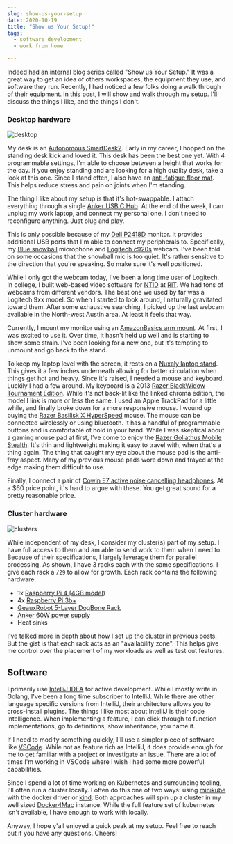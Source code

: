 ```yaml
---
slug: show-us-your-setup
date: 2020-10-19
title: "Show us Your Setup!"
tags:
  - software development
  - work from home

---
```



Indeed had an internal blog series called "Show us Your Setup."
It was a great way to get an idea of others workspaces, the equipment they use, and software they run.
Recently, I had noticed a few folks doing a walk through of their equipment.
In this post, I will show and walk through my setup.
I'll discuss the things I like, and the things I don't.

<!--more-->

### Desktop hardware

![desktop](/statics/img/2020-10-19-desktop.jpeg)

My desk is an [Autonomous SmartDesk2].
Early in my career, I hopped on the standing desk kick and loved it.
This desk has been the best one yet.
With 4 programmable settings, I'm able to choose between a height that works for the day.
If you enjoy standing and are looking for a high quality desk, take a look at this one.
Since I stand often, I also have an [anti-fatigue floor mat].
This helps reduce stress and pain on joints when I'm standing.

The thing I like about my setup is that it's hot-swappable.
I attach everything through a single [Anker USB C Hub].
At the end of the week, I can unplug my work laptop, and connect my personal one.
I don't need to reconfigure anything.
Just plug and play.

This is only possible because of my [Dell P2418D] monitor.
It provides additional USB ports that I'm able to connect my peripherals to.
Specifically, my [Blue snowball] microphone and [Logitech c920s] webcam.
I've been told on some occasions that the snowball mic is too quiet.
It's rather sensitive to the direction that you're speaking.
So make sure it's well positioned.

While I only got the webcam today, I've been a long time user of Logitech.
In college, I built web-based video software for [NTID] at [RIT].
We had tons of webcams from different vendors.
The best one we used by far was a Logitech 9xx model.
So when I started to look around, I naturally gravitated toward them.
After some exhaustive searching, I picked up the last webcam available in the North-west Austin area.
At least it feels that way.

Currently, I mount my monitor using an [AmazonBasics arm mount].
At first, I was excited to use it.
Over time, it hasn't held up well and is starting to show some strain.
I've been looking for a new one, but it's tempting to unmount and go back to the stand.

To keep my laptop level with the screen, it rests on a [Nuxaly laptop stand].
This gives it a few inches underneath allowing for better circulation when things get hot and heavy.
Since it's raised, I needed a mouse and keyboard.
Luckily I had a few around.
My keyboard is a 2013 [Razer BlackWidow Tournament Edition].
While it's not back-lit like the linked chroma edition, the model I link is more or less the same.
I used an Apple TrackPad for a little while, and finally broke down for a more responsive mouse.
I wound up buying the [Razer Basilisk X HyperSpeed] mouse.
The mouse can be connected wirelessly or using bluetooth.
It has a handful of programmable buttons and is comfortable ot hold in your hand.
While I was skeptical about a gaming mouse pad at first, I've come to enjoy the [Razer Goliathus Mobile Stealth].
It's thin and lightweight making it easy to travel with, when that's a thing again.
The thing that caught my eye about the mouse pad is the anti-fray aspect.
Many of my previous mouse pads wore down and frayed at the edge making them difficult to use.

Finally, I connect a pair of [Cowin E7 active noise cancelling headphones].
At a $60 price point, it's hard to argue with these.
You get great sound for a pretty reasonable price.

[Autonomous SmartDesk2]: https://www.autonomous.ai/standing-desks/smartdesk-2-home

[Anker USB C Hub]: https://www.amazon.com/gp/product/B07YZ48HCT
[Nuxaly laptop stand]: https://www.amazon.com/gp/product/B07P54RSPY
[anti-fatigue floor mat]: https://www.amazon.com/gp/product/B073BQKHPR

[AmazonBasics arm mount]: https://www.amazon.com/gp/product/B079YQQDT2
[Dell P2418D]: https://www.amazon.com/Dell-P2418D-23-8-16-Monitor/dp/B074MMR1V3 

[Razer BlackWidow Tournament Edition]: https://www.razer.com/gaming-keyboards/Razer-BlackWidow-Tournament-Edition-Chroma-V2/RZ03-02190700-R3M1
[Razer Basilisk X HyperSpeed]: https://www.razer.com/gaming-mice/Razer-Basilisk-X-HyperSpeed/RZ01-03150100-R3U1
[Razer Goliathus Mobile Stealth]: https://www.razer.com/gaming-mouse-mats/Razer-Goliathus-Mobile-Stealth-Edition/RZ02-01820500-R3M1

[Blue snowball]: https://www.bluemic.com/en-us/products/snowball/
[Logitech c920s]: https://www.logitech.com/en-us/products/webcams/c920s-pro-hd-webcam.960-001257.html
[Cowin E7 active noise cancelling headphones]: https://www.cowinaudio.com/collections/active-noise-cancelling-headphones/products/cowin-e7-noise-cancelling-headphone?variant=8261760221235

[NTID]: https://www.rit.edu/ntid/
[RIT]: https://www.rit.edu

### Cluster hardware

![clusters](/statics/img/2020-10-19-clusters.jpeg)

While independent of my desk, I consider my cluster(s) part of my setup.
I have full access to them and am able to send work to them when I need to.
Because of their specifications, I largely leverage them for parallel processing.
As shown, I have 3 racks each with the same specifications.
I give each rack a `/29` to allow for growth.
Each rack contains the following hardware:

- 1x [Raspberry Pi 4 (4GB model)]
- 4x [Raspberry Pi 3b+]
- [GeauxRobot 5-Layer DogBone Rack]
- [Anker 60W power supply]
- Heat sinks

I've talked more in depth about how I set up the cluster in previous posts.
But the gist is that each rack acts as an "availability zone".
This helps give me control over the placement of my workloads as well as test out features.

[Raspberry Pi 4 (4GB model)]: https://shop.pimoroni.com/products/raspberry-pi-4?variant=29157087445075
[Raspberry Pi 3b+]: https://shop.pimoroni.com/products/raspberry-pi-3-b-plus
[GeauxRobot 5-Layer DogBone Rack]: https://www.amazon.com/GeauxRobot-Raspberry-Model-5-layer-Enclosure/dp/B01D90TX1O
[Anker 60W power supply]: https://www.amazon.com/Anker-Charger-PowerPort-iPhone-Galaxy/dp/B00P936188

## Software

I primarily use [IntelliJ IDEA] for active development.
While I mostly write in Golang, I've been a long time subscriber to IntelliJ.
While there are other language specific versions from IntelliJ, their architecture allows you to cross-install plugins.
The things I like most about IntelliJ is their code intelligence.
When implementing a feature, I can click through to function implementations, go to definitions, show inheritance, you name it.

If I need to modify something quickly, I'll use a simpler piece of software like [VSCode].
While not as feature rich as IntelliJ, it does provide enough for me to get familiar with a project or investigate an issue.
There are a lot of times I'm working in VSCode where I wish I had some more powerful capabilities.

Since I spend a lot of time working on Kubernetes and surrounding tooling, I'll often run a cluster locally.
I often do this one of two ways: using [minikube] with the docker driver or [kind].
Both approaches will spin up a cluster in my well sized [Docker4Mac] instance.
While the full feature set of kubernetes isn't available, I have enough to work with locally.

[IntelliJ IDEA]: https://www.jetbrains.com/idea/
[VSCode]: https://code.visualstudio.com/
[minikube]: https://minikube.sigs.k8s.io/docs/
[kind]: https://kind.sigs.k8s.io/
[Docker4Mac]: https://docs.docker.com/docker-for-mac/

Anyway, I hope y'all enjoyed a quick peak at my setup.
Feel free to reach out if you have any questions.
Cheers!
